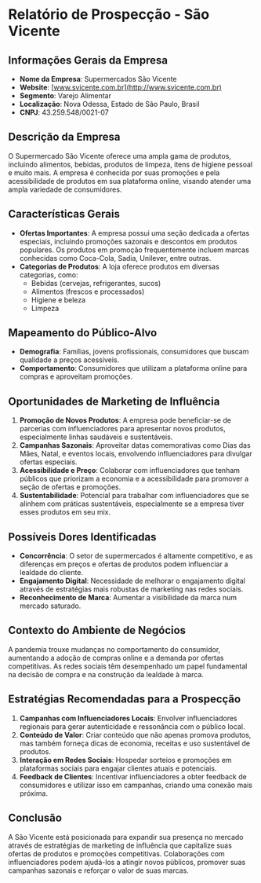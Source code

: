 # Relatório de Prospecção - São Vicente

## Informações Gerais da Empresa
- **Nome da Empresa**: Supermercados São Vicente
- **Website**: [www.svicente.com.br](http://www.svicente.com.br)
- **Segmento**: Varejo Alimentar
- **Localização**: Nova Odessa, Estado de São Paulo, Brasil
- **CNPJ**: 43.259.548/0021-07

## Descrição da Empresa
O Supermercado São Vicente oferece uma ampla gama de produtos, incluindo alimentos, bebidas, produtos de limpeza, itens de higiene pessoal e muito mais. A empresa é conhecida por suas promoções e pela acessibilidade de produtos em sua plataforma online, visando atender uma ampla variedade de consumidores. 

## Características Gerais
- **Ofertas Importantes**: A empresa possui uma seção dedicada a ofertas especiais, incluindo promoções sazonais e descontos em produtos populares. Os produtos em promoção frequentemente incluem marcas conhecidas como Coca-Cola, Sadia, Unilever, entre outras.
- **Categorias de Produtos**: A loja oferece produtos em diversas categorias, como:
  - Bebidas (cervejas, refrigerantes, sucos)
  - Alimentos (frescos e processados)
  - Higiene e beleza
  - Limpeza

## Mapeamento do Público-Alvo
- **Demografia**: Famílias, jovens profissionais, consumidores que buscam qualidade a preços acessíveis.
- **Comportamento**: Consumidores que utilizam a plataforma online para compras e aproveitam promoções.

## Oportunidades de Marketing de Influência
1. **Promoção de Novos Produtos**: A empresa pode beneficiar-se de parcerias com influenciadores para apresentar novos produtos, especialmente linhas saudáveis e sustentáveis.
2. **Campanhas Sazonais**: Aproveitar datas comemorativas como Dias das Mães, Natal, e eventos locais, envolvendo influenciadores para divulgar ofertas especiais.
3. **Acessibilidade e Preço**: Colaborar com influenciadores que tenham públicos que priorizam a economia e a acessibilidade para promover a seção de ofertas e promoções.
4. **Sustentabilidade**: Potencial para trabalhar com influenciadores que se alinhem com práticas sustentáveis, especialmente se a empresa tiver esses produtos em seu mix.

## Possíveis Dores Identificadas
- **Concorrência**: O setor de supermercados é altamente competitivo, e as diferenças em preços e ofertas de produtos podem influenciar a lealdade do cliente.
- **Engajamento Digital**: Necessidade de melhorar o engajamento digital através de estratégias mais robustas de marketing nas redes sociais.
- **Reconhecimento de Marca**: Aumentar a visibilidade da marca num mercado saturado.

## Contexto do Ambiente de Negócios
A pandemia trouxe mudanças no comportamento do consumidor, aumentando a adoção de compras online e a demanda por ofertas competitivas. As redes sociais têm desempenhado um papel fundamental na decisão de compra e na construção da lealdade à marca.

## Estratégias Recomendadas para a Prospecção
1. **Campanhas com Influenciadores Locais**: Envolver influenciadores regionais para gerar autenticidade e ressonância com o público local.
2. **Conteúdo de Valor**: Criar conteúdo que não apenas promova produtos, mas também forneça dicas de economia, receitas e uso sustentável de produtos.
3. **Interação em Redes Sociais**: Hospedar sorteios e promoções em plataformas sociais para engajar clientes atuais e potenciais.
4. **Feedback de Clientes**: Incentivar influenciadores a obter feedback de consumidores e utilizar isso em campanhas, criando uma conexão mais próxima.

## Conclusão
A São Vicente está posicionada para expandir sua presença no mercado através de estratégias de marketing de influência que capitalize suas ofertas de produtos e promoções competitivas. Colaborações com influenciadores podem ajudá-los a atingir novos públicos, promover suas campanhas sazonais e reforçar o valor de suas marcas.
